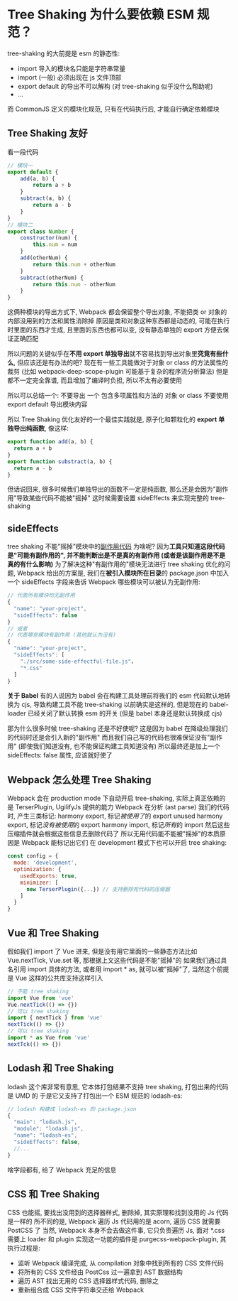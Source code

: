 # Tree Shaking 为什么要依赖 ESM 规范？
tree-shaking 的大前提是 esm 的静态性:
  - import 导入的模块名只能是字符串常量
  - import (一般) 必须出现在 js 文件顶部
  - export default 的导出不可以解构 (对 tree-shaking 似乎没什么帮助呢)
  - ...

而 CommonJS 定义的模块化规范, 只有在代码执行后, 才能自行确定依赖模块

## Tree Shaking 友好
看一段代码
```js
// 模块一
export default {
	add(a, b) {
		return a + b
	}
	subtract(a, b) {
		return a - b
	}
}
// 模块二
export class Number {
	constructor(num) {
		this.num = num
	}
	add(otherNum) {
		return this.num + otherNum
	}
	subtract(otherNum) {
		return this.num - otherNum
	}
}
```
这俩种模块的导出方式下, Webpack 都会保留整个导出对象, 不能把类 or 对象的内部没用到的方法和属性消除掉
原因是类和对象这种东西都是动态的, 可能在执行时里面的东西才生成, 且里面的东西也都可以变, 没有静态单独的 export 方便去保证正确匹配 

所以问题的关键似乎在**不用 export 单独导出**就不容易找到导出对象里**究竟有些什么**, 但应该还是有办法的吧?
现在有一些工具能做对于对象 or class 的方法属性的裁剪 (比如 webpack-deep-scope-plugin 可能基于复杂的程序流分析算法)
但是都不一定完全靠谱, 而且增加了编译时负担, 所以不太有必要使用

所以可以总结一个:
  不要导出 一个 包含多项属性和方法的 对象 or class
  不要使用 export default 导出模块内容

所以 Tree Shaking 优化友好的一个最佳实践就是, 原子化和颗粒化的 **export 单独导出纯函数**, 像这样:
```js
export function add(a, b) {
  return a + b
}
export function substract(a, b) {
  return a - b
}
```
但话说回来, 很多时候我们单独导出的函数不一定是纯函数, 那么还是会因为"副作用"导致某些代码不能被"摇掉"
这时候需要设置 sideEffects 来实现完整的 tree-shaking

## sideEffects
tree shaking 不能"摇掉"模块中的[副作用代码](../JavaScript/functional_programming.u.md)
为啥呢? 因为**工具只知道这段代码是"可能有副作用的", 并不能判断出是不是真的有副作用 (或者是该副作用是不是真的有什么影响)**
为了解决这种"有副作用的"模块无法进行 tree shaking 优化的问题, Webpack 给出的方案是, 我们在**被引入模块所在目录**的 package.json 中加入一个 sideEffects 字段来告诉 Webpack 哪些模块可以被认为无副作用:
```js
// 代表所有模块均无副作用
{
  "name": "your-project",
  "sideEffects": false
}
// 或者
// 代表哪些模块有副作用 (其他就认为没有)
{
  "name": "your-project",
  "sideEffects": [
    "./src/some-side-effectful-file.js"，
    "*.css"
  ]
}
```
**关于 Babel**
有的人说因为 babel 会在构建工具处理前将我们的 esm 代码默认地转换为 cjs, 导致构建工具不能 tree-shaking
以前确实是这样的, 但是现在的 babel-loader 已经关闭了默认转换 esm 的开关 (但是 babel 本身还是默认转换成 cjs)

那为什么很多时候 tree-shaking 还是不好使呢? 这是因为 babel 在降级处理我们的代码时还是会引入新的"副作用"
而且我们自己写的代码也很难保证没有"副作用" (即使我们知道没有, 也不能保证构建工具知道没有)
所以最终还是加上一个 sideEffects: false 属性, 应该就好使了

## Webpack 怎么处理 Tree Shaking
Webpack 会在 production mode 下自动开启 tree-shaking, 实际上真正依赖的是 TerserPlugin, UgilifyJs 提供的能力
Webpack 在分析 (ast parse) 我们的代码时, 产生三类标记:
  harmony export, 标记*被使用了*的 export
  unused harmony export, 标记*没有被使用*的 export
  harmony import, 标记*所有*的 import
然后这些压缩插件就会根据这些信息去删除代码了
所以无用代码能不能被"摇掉"的本质原因是 Webpack 能标记出它们
在 development 模式下也可以开启 tree shaking:
```js
const config = {
  mode: 'development',
  optimization: {
    usedExports: true,
    minimizer: [
      new TerserPlugin({...}) // 支持删除死代码的压缩器
    ]
  }
}
```

## Vue 和 Tree Shaking
假如我们 import 了 Vue 进来, 但是没有用它里面的一些静态方法比如 Vue.nextTick, Vue.set 等, 那根据上文这些代码是不能"摇掉"的
如果我们通过具名引用 import 具体的方法, 或者用 import * as, 就可以被"摇掉"了, 当然这个前提是 Vue 这样的公共库支持这样引入
```js
// 不能 tree shaking
import Vue from 'vue'
Vue.nextTick(() => {})
// 可以 tree shaking
import { nextTick } from 'vue'
nextTick(() => {})
// 可以 tree shaking
import * as Vue from 'vue'
nextTck(() => {})
```

## Lodash 和 Tree Shaking
lodash 这个库非常有意思, 它本体打包结果不支持 tree shaking, 打包出来的代码是 UMD 的
于是它又支持了打包出一个 ESM 规范的 lodash-es:
```js
// lodash 构建成 lodash-es 的 package.json
{
  "main": "lodash.js",
  "module": "lodash.js",
  "name": "lodash-es",
  "sideEffects": false,
  //...
}
```
啥字段都有, 给了 Webpack 充足的信息

## CSS 和 Tree Shaking
CSS 也能摇, 要找出没用到的选择器样式, 删除掉, 其实原理和找到没用的 Js 代码是一样的
所不同的是, Webpack 遍历 Js 代码用的是 acorn, 遍历 CSS 就需要 PostCSS 了
当然, Webpack 本身不会去做这件事, 它只负责遍历 Js, 面对 *.css 需要上 loader 和 plugin
实现这一功能的插件是 purgecss-webpack-plugin, 其执行过程是:
  - 监听 Webpack 编译完成, 从 compilation 对象中找到所有的 CSS 文件代码 
  - 将所有的 CSS 文件经由 PostCss 过一遍拿到 AST 数据结构
  - 遍历 AST 找出无用的 CSS 选择器样式代码, 删除之
  - 重新组合成 CSS 文件字符串交还给 Webpack
